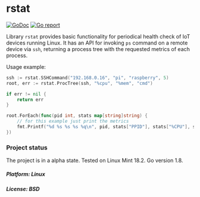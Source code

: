 # rstat

[![GoDoc](https://godoc.org/github.com/maxim2266/rstat?status.svg)](https://godoc.org/github.com/maxim2266/rstat)
[![Go report](http://goreportcard.com/badge/maxim2266/rstat)](http://goreportcard.com/report/maxim2266/rstat)

Library `rstat` provides basic functionality for periodical health check of IoT devices running Linux.
It has an API for invoking `ps` command on a remote device via `ssh`, returning a process tree with the
requested metrics of each process.

Usage example:

```Go
ssh := rstat.SSHCommand("192.168.0.16", "pi", "raspberry", 5)
root, err := rstat.ProcTree(ssh, "%cpu", "%mem", "cmd")

if err != nil {
	return err
}

root.ForEach(func(pid int, stats map[string]string) {
	// for this example just print the metrics
	fmt.Printf("%d %s %s %s %q\n", pid, stats["PPID"], stats["%CPU"], stats["%MEM"], stats["CMD"])
})

```

### Project status
The project is in a alpha state. Tested on Linux Mint 18.2. Go version 1.8.

##### Platform: Linux
##### License: BSD
